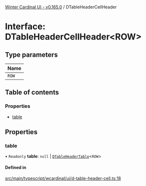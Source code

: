 [Winter Cardinal UI - v0.165.0](../index.md) / DTableHeaderCellHeader

# Interface: DTableHeaderCellHeader<ROW\>

## Type parameters

| Name |
| :------ |
| `ROW` |

## Table of contents

### Properties

- [table](DTableHeaderCellHeader.md#table)

## Properties

### table

• `Readonly` **table**: ``null`` \| [`DTableHeaderTable`](DTableHeaderTable.md)<`ROW`\>

#### Defined in

[src/main/typescript/wcardinal/ui/d-table-header-cell.ts:18](https://github.com/winter-cardinal/winter-cardinal-ui/blob/v0.165.0/src/main/typescript/wcardinal/ui/d-table-header-cell.ts#L18)
